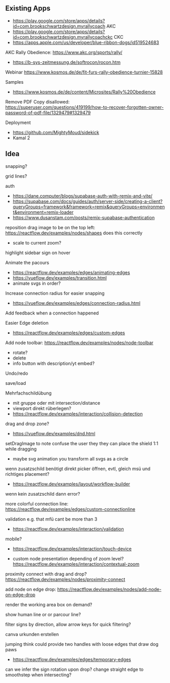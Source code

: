 ## Existing Apps

- https://play.google.com/store/apps/details?id=com.brookschwartzdesign.myrallycoach AKC
- https://play.google.com/store/apps/details?id=com.brookschwartzdesign.myrallycoachckc CKC
- https://apps.apple.com/us/developer/blue-ribbon-dogs/id519524683

AKC Rally Obedience: https://www.akc.org/sports/rally/

- https://b-sys-zeitmessung.de/softrocon/rocon.htm

Webinar
https://www.kosmos.de/de/fit-furs-rally-obedience-turnier-15828

Samples

- https://www.kosmos.de/de/content/Microsites/Rally%20Obedience

Remove PDF Copy disallowed: https://superuser.com/questions/419199/how-to-recover-forgotten-owner-password-of-pdf-file/1329479#1329479

Deployment

- https://github.com/MightyMoud/sidekick
- Kamal 2

## Idea

snapping?

grid lines?

auth

- https://dane.computer/blogs/supabase-auth-with-remix-and-vite/
- https://supabase.com/docs/guides/auth/server-side/creating-a-client?queryGroups=framework&framework=remix&queryGroups=environment&environment=remix-loader
- https://www.dusanstam.com/posts/remix-supabase-authentication

reposition drag image to be on the top left: https://reactflow.dev/examples/nodes/shapes does this correctly

- scale to current zoom?

highlight sidebar sign on hover

Animate the pacours

- https://reactflow.dev/examples/edges/animating-edges
- https://vueflow.dev/examples/transition.html
- animate svgs in order?

Increase connection radius for easier snapping

- https://vueflow.dev/examples/edges/connection-radius.html

Add feedback when a connection happened

Easier Edge deletion

- https://reactflow.dev/examples/edges/custom-edges

Add node toolbar: https://reactflow.dev/examples/nodes/node-toolbar

- rotate?
- delete
- info button with description/yt embed?

Undo/redo

save/load

Mehrfachschildübung

- mit gruppe oder mit intersection/distance
- viewport direkt rüberlegen?
- https://reactflow.dev/examples/interaction/collision-detection

drag and drop zone?

- https://vueflow.dev/examples/dnd.html

setDragImage to note confuse the user they they can place the shield 1:1 while dragging

- maybe svg animation you transform all svgs as a circle

wenn zusatzschild benötigt direkt picker öffnen, evtl, gleich msü und richtiges placement?

- https://reactflow.dev/examples/layout/workflow-builder

wenn kein zusatzschild dann error?

more colorful connection line: https://reactflow.dev/examples/edges/custom-connectionline

validation e.g. that mfü cant be more than 3

- https://reactflow.dev/examples/interaction/validation

mobile?

- https://reactflow.dev/examples/interaction/touch-device

- custom node presentation depending of zoom level?
  https://reactflow.dev/examples/interaction/contextual-zoom

proximity connect with drag and drop? https://reactflow.dev/examples/nodes/proximity-connect

add node on edge drop: https://reactflow.dev/examples/nodes/add-node-on-edge-drop

render the working area box on demand?

show human line or or parcour line?

filter signs by direction, allow arrow keys for quick filtering?

canva urkunden erstellen

jumping think could provide two handles with loose edges that draw dog paws

- https://reactflow.dev/examples/edges/temporary-edges

can we infer the sign rotation upon drop?
change straight edge to smoothstep when intersecting?
